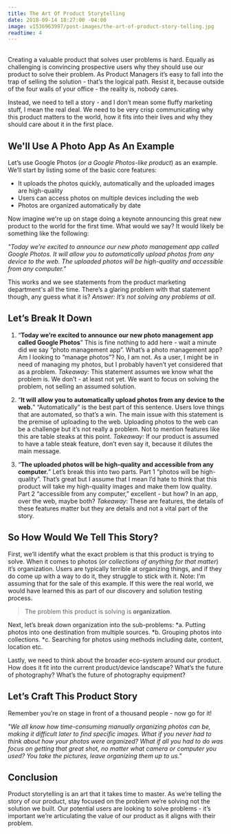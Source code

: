 ```yaml
---
title: The Art Of Product Storytelling
date: 2018-09-14 18:27:00 -04:00
image: v1536963997/post-images/the-art-of-product-story-telling.jpg
readtime: 4
---
```


<br>
Creating a valuable product that solves user problems is hard. Equally as challenging is convincing prospective users why they should use our product to solve their problem. As Product Managers it’s easy to fall into the trap of selling the solution - that’s the logical path. Resist it, because outside of the four walls of your office - the reality is, nobody cares.

Instead, we need to tell a story - and I don’t mean some fluffy marketing stuff, I mean the real deal. We need to be very crisp communicating why this product matters to the world, how it fits into their lives and why they should care about it in the first place.

## We'll Use A Photo App As An Example
Let’s use Google Photos (*or a Google Photos-like product*) as an example. We’ll start by listing some of the basic core features:

* It uploads the photos quickly, automatically and the uploaded images are high-quality
* Users can access photos on multiple devices including the web
* Photos are organized automatically by date

Now imagine we're up on stage doing a keynote announcing this great new product to the world for the first time. What would we say? It would likely be something like the following:

*"Today we’re excited to announce our new photo management app called Google Photos. It will allow you to automatically upload photos from any device to the web. The uploaded photos will be high-quality and accessible from any computer."*

This works and we see statements from the product marketing department's all the time. There’s a glaring problem with that statement though, any guess what it is? *Answer: It’s not solving any problems at all*.

## Let’s Break It Down
1. “**Today we’re excited to announce our new photo management app called Google Photos**”
This is fine nothing to add here - wait a minute did we say “photo management app”. What’s a photo management app? Am I looking to “manage photos”? No, I am not. As a user, I might be in need of managing my photos, but I probably haven’t yet considered that as a problem.
*Takeaway:* This statement assumes we know what the problem is. We don’t - at least not yet. We want to focus on solving the problem, not selling an assumed solution.

2. “**It will allow you to automatically upload photos from any device to the web.**”
“Automatically” is the best part of this sentence. Users love things that are automated, so that’s a win. The main issue with this statement is the premise of uploading to the web. Uploading photos to the web can be a challenge but it’s not really a problem. Not to mention features like this are table steaks at this point.
*Takeaway:* If our product is assumed to have a table steak feature, don’t even say it, because it dilutes the main message.

3. “**The uploaded photos will be high-quality and accessible from any computer.**”
Let’s break this into two parts. Part 1 “photos will be high-quality”. That’s great but I assume that I mean I’d hate to think that this product will take my high-quality images and make them low quality. Part 2 “accessible from any computer,” excellent - but how? In an app, over the web, maybe both?
*Takeaway*: These are features, the details of these features matter but they are details and not a vital part of the story.


## So How Would We Tell This Story?
First, we’ll identify what the exact problem is that this product is trying to solve. When it comes to photos (*or collections of anything for that matter*) it’s organization. Users are typically terrible at organizing things, and if they do come up with a way to do it, they struggle to stick with it. Note: I’m assuming that for the sale of this example. If this were the real world, we would have learned this as part of our discovery and solution testing process.

> The problem this product is solving is **organization**.

Next, let’s break down organization into the sub-problems:
*a. Putting photos into one destination from multiple sources.
*b. Grouping photos into collections.
*c. Searching for photos using methods including date, content, location etc.

Lastly, we need to think about the broader eco-system around our product. How does it fit into the current product/device landscape? What’s the future of photography? What’s the future of photography equipment?

## Let’s Craft This Product Story
Remember you’re on stage in front of a thousand people - now go for it!

*"We all know how time-consuming manually organizing photos can be, making it difficult later to find specific images. What if you never had to think about how your photos were organized? What if all you had to do was focus on getting that great shot, no matter what camera or computer you used? You take the pictures, leave organizing them up to us."*

## Conclusion
Product storytelling is an art that it takes time to master. As we’re telling the story of our product, stay focused on the problem we’re solving not the solution we built. Our potential users are looking to solve problems - it’s important we’re articulating the value of our product as it aligns with their problem.
